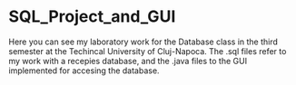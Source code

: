 # SQL_Project_and_GUI
Here you can see my laboratory work for the Database class in the third semester at the Techincal University of Cluj-Napoca.
The .sql files refer to my work with a recepies database, and the .java files to the GUI implemented for accesing the database.
